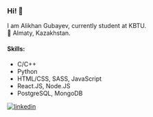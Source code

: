 ### Hi! 👋
I am Alikhan Gubayev, currently student at KBTU. <br>
📍 Almaty, Kazakhstan. <br>

#### Skills: 
<ul>
  <li>C/C++</li>
  <li>Python</li>
  <li>HTML/CSS, SASS, JavaScript</li>
  <li>React.JS, Node.JS</li>
  <li>PostgreSQL, MongoDB</li>
</ul>

[![linkedin](https://img.shields.io/badge/linkedin-0A66C2?style=for-the-badge&logo=linkedin&logoColor=white)](https://www.linkedin.com/in/alikhan-gubayev-773855233/)

<!--
**akidra4L/akidra4L** is a ✨ _special_ ✨ repository because its `README.md` (this file) appears on your GitHub profile.

Here are some ideas to get you started:

- 🔭 I’m currently working on ...
- 🌱 I’m currently learning ...
- 👯 I’m looking to collaborate on ...
- 🤔 I’m looking for help with ...
- 💬 Ask me about ...
- 📫 How to reach me: ...
- 😄 Pronouns: ...
- ⚡ Fun fact: ...
-->
